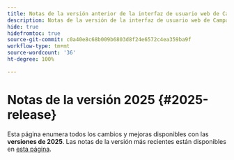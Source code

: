 ```yaml
---
title: Notas de la versión anterior de la interfaz de usuario web de Campaign v8
description: Notas de la versión de la interfaz de usuario web de Campaign 2025
hide: true
hidefromtoc: true
source-git-commit: c0a40e8c68b009b6803d8f24e6572c4ea359ba9f
workflow-type: tm+mt
source-wordcount: '36'
ht-degree: 100%

---
```


# Notas de la versión 2025 {#2025-release}

Esta página enumera todos los cambios y mejoras disponibles con las **versiones de 2025**. Las notas de la versión más recientes están disponibles en [esta página](release-notes.md).

